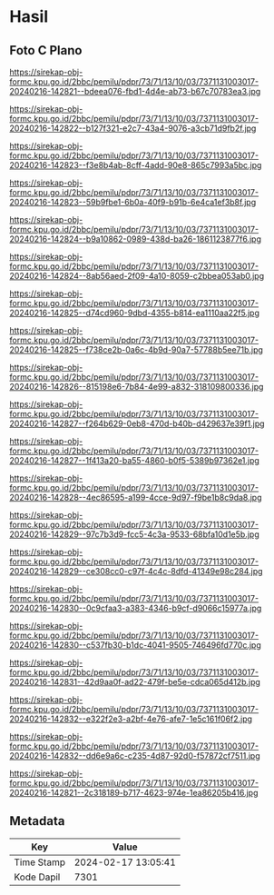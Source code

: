 # Hasil

## Foto C Plano

https://sirekap-obj-formc.kpu.go.id/2bbc/pemilu/pdpr/73/71/13/10/03/7371131003017-20240216-142821--bdeea076-fbd1-4d4e-ab73-b67c70783ea3.jpg

https://sirekap-obj-formc.kpu.go.id/2bbc/pemilu/pdpr/73/71/13/10/03/7371131003017-20240216-142822--b127f321-e2c7-43a4-9076-a3cb71d9fb2f.jpg

https://sirekap-obj-formc.kpu.go.id/2bbc/pemilu/pdpr/73/71/13/10/03/7371131003017-20240216-142823--f3e8b4ab-8cff-4add-90e8-865c7993a5bc.jpg

https://sirekap-obj-formc.kpu.go.id/2bbc/pemilu/pdpr/73/71/13/10/03/7371131003017-20240216-142823--59b9fbe1-6b0a-40f9-b91b-6e4ca1ef3b8f.jpg

https://sirekap-obj-formc.kpu.go.id/2bbc/pemilu/pdpr/73/71/13/10/03/7371131003017-20240216-142824--b9a10862-0989-438d-ba26-1861123877f6.jpg

https://sirekap-obj-formc.kpu.go.id/2bbc/pemilu/pdpr/73/71/13/10/03/7371131003017-20240216-142824--8ab56aed-2f09-4a10-8059-c2bbea053ab0.jpg

https://sirekap-obj-formc.kpu.go.id/2bbc/pemilu/pdpr/73/71/13/10/03/7371131003017-20240216-142825--d74cd960-9dbd-4355-b814-ea1110aa22f5.jpg

https://sirekap-obj-formc.kpu.go.id/2bbc/pemilu/pdpr/73/71/13/10/03/7371131003017-20240216-142825--f738ce2b-0a6c-4b9d-90a7-57788b5ee71b.jpg

https://sirekap-obj-formc.kpu.go.id/2bbc/pemilu/pdpr/73/71/13/10/03/7371131003017-20240216-142826--815198e6-7b84-4e99-a832-318109800336.jpg

https://sirekap-obj-formc.kpu.go.id/2bbc/pemilu/pdpr/73/71/13/10/03/7371131003017-20240216-142827--f264b629-0eb8-470d-b40b-d429637e39f1.jpg

https://sirekap-obj-formc.kpu.go.id/2bbc/pemilu/pdpr/73/71/13/10/03/7371131003017-20240216-142827--1f413a20-ba55-4860-b0f5-5389b97362e1.jpg

https://sirekap-obj-formc.kpu.go.id/2bbc/pemilu/pdpr/73/71/13/10/03/7371131003017-20240216-142828--4ec86595-a199-4cce-9d97-f9be1b8c9da8.jpg

https://sirekap-obj-formc.kpu.go.id/2bbc/pemilu/pdpr/73/71/13/10/03/7371131003017-20240216-142829--97c7b3d9-fcc5-4c3a-9533-68bfa10d1e5b.jpg

https://sirekap-obj-formc.kpu.go.id/2bbc/pemilu/pdpr/73/71/13/10/03/7371131003017-20240216-142829--ce308cc0-c97f-4c4c-8dfd-41349e98c284.jpg

https://sirekap-obj-formc.kpu.go.id/2bbc/pemilu/pdpr/73/71/13/10/03/7371131003017-20240216-142830--0c9cfaa3-a383-4346-b9cf-d9066c15977a.jpg

https://sirekap-obj-formc.kpu.go.id/2bbc/pemilu/pdpr/73/71/13/10/03/7371131003017-20240216-142830--c537fb30-b1dc-4041-9505-746496fd770c.jpg

https://sirekap-obj-formc.kpu.go.id/2bbc/pemilu/pdpr/73/71/13/10/03/7371131003017-20240216-142831--42d9aa0f-ad22-479f-be5e-cdca065d412b.jpg

https://sirekap-obj-formc.kpu.go.id/2bbc/pemilu/pdpr/73/71/13/10/03/7371131003017-20240216-142832--e322f2e3-a2bf-4e76-afe7-1e5c161f06f2.jpg

https://sirekap-obj-formc.kpu.go.id/2bbc/pemilu/pdpr/73/71/13/10/03/7371131003017-20240216-142832--dd6e9a6c-c235-4d87-92d0-f57872cf7511.jpg

https://sirekap-obj-formc.kpu.go.id/2bbc/pemilu/pdpr/73/71/13/10/03/7371131003017-20240216-142821--2c318189-b717-4623-974e-1ea86205b416.jpg


## Metadata

| Key        | Value               |
| ---------- | ------------------- |
| Time Stamp | 2024-02-17 13:05:41 |
| Kode Dapil | 7301                |



